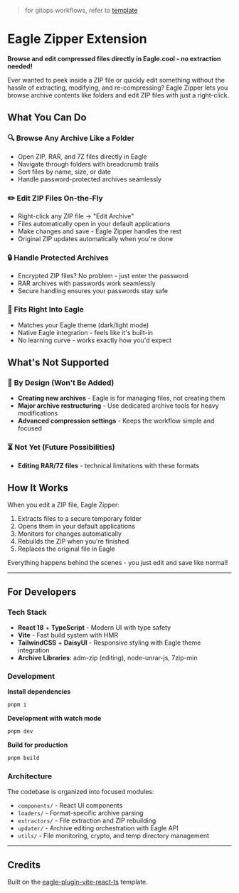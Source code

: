 > for gitops workflows, refer to [template](https://github.com/eagle-cooler/template)

# Eagle Zipper Extension

**Browse and edit compressed files directly in Eagle.cool - no extraction needed!**

Ever wanted to peek inside a ZIP file or quickly edit something without the hassle of extracting, modifying, and re-compressing? Eagle Zipper lets you browse archive contents like folders and edit ZIP files with just a right-click.

## What You Can Do

### 🔍 **Browse Any Archive Like a Folder**
- Open ZIP, RAR, and 7Z files directly in Eagle
- Navigate through folders with breadcrumb trails
- Sort files by name, size, or date
- Handle password-protected archives seamlessly

### ✏️ **Edit ZIP Files On-the-Fly**
- Right-click any ZIP file → "Edit Archive"
- Files automatically open in your default applications
- Make changes and save - Eagle Zipper handles the rest
- Original ZIP updates automatically when you're done

### 🔒 **Handle Protected Archives**
- Encrypted ZIP files? No problem - just enter the password
- RAR archives with passwords work seamlessly
- Secure handling ensures your passwords stay safe

### 🎨 **Fits Right Into Eagle**
- Matches your Eagle theme (dark/light mode)
- Native Eagle integration - feels like it's built-in
- No learning curve - works exactly how you'd expect

## What's Not Supported

### 🚫 **By Design** (Won't Be Added)
- **Creating new archives** - Eagle is for managing files, not creating them
- **Major archive restructuring** - Use dedicated archive tools for heavy modifications
- **Advanced compression settings** - Keeps the workflow simple and focused

### ⏳ **Not Yet** (Future Possibilities)  
- **Editing RAR/7Z files** - technical limitations with these formats

## How It Works

When you edit a ZIP file, Eagle Zipper:
1. Extracts files to a secure temporary folder
2. Opens them in your default applications
3. Monitors for changes automatically
4. Rebuilds the ZIP when you're finished
5. Replaces the original file in Eagle

Everything happens behind the scenes - you just edit and save like normal!

---

## For Developers

### Tech Stack
- **React 18** + **TypeScript** - Modern UI with type safety
- **Vite** - Fast build system with HMR  
- **TailwindCSS** + **DaisyUI** - Responsive styling with Eagle theme integration
- **Archive Libraries**: adm-zip (editing), node-unrar-js, 7zip-min

### Development

**Install dependencies**
```sh
pnpm i
```

**Development with watch mode**
```sh
pnpm dev
```

**Build for production**
```sh
pnpm build
```

### Architecture
The codebase is organized into focused modules:
- `components/` - React UI components
- `loaders/` - Format-specific archive parsing  
- `extractors/` - File extraction and ZIP rebuilding
- `updater/` - Archive editing orchestration with Eagle API
- `utils/` - File monitoring, crypto, and temp directory management

---

## Credits

Built on the [eagle-plugin-vite-react-ts](https://github.com/meetqy/eagle-plugin-vite-react-ts) template.
